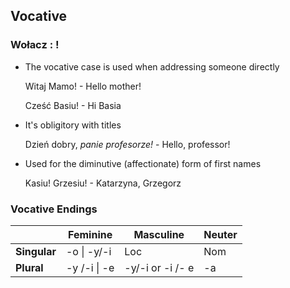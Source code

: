 ## Vocative

### Wołacz : !

*   The vocative case is used when addressing someone directly
	
	Witaj Mamo! - Hello mother!

	Cześć Basiu! - Hi Basia

*	It's obligitory with titles
	
	Dzień dobry, *panie profesorze!* - Hello, professor!

* 	Used for the diminutive (affectionate) form of first names

	Kasiu! Grzesiu! - Katarzyna, Grzegorz
    

### Vocative Endings


|              | **Feminine** | **Masculine** | **Neuter** |
| ------------ | ------------ | ------------- | ---------- |
| **Singular** | -o \| -y/-i | Loc | Nom |
| **Plural** | -y /-i \| -e | -y/-i or -i /- e | -a |

